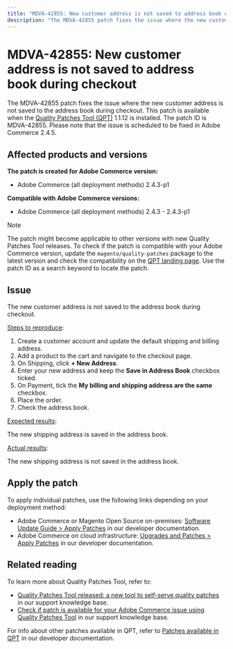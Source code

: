 ```yaml
---
title: "MDVA-42855: New customer address is not saved to address book during checkout "
description: "The MDVA-42855 patch fixes the issue where the new customer address is not saved to the address book during checkout. This patch is available when the [Quality Patches Tool (QPT)](/help/announcements/adobe-commerce-announcements/magento-quality-patches-released-new-tool-to-self-serve-quality-patches.md) 1.1.12 is installed. The patch ID is MDVA-42855. Please note that the issue is scheduled to be fixed in Adobe Commerce 2.4.5."
---
```


# MDVA-42855: New customer address is not saved to address book during checkout 

The MDVA-42855 patch fixes the issue where the new customer address is not saved to the address book during checkout. This patch is available when the [Quality Patches Tool (QPT)](/help/announcements/adobe-commerce-announcements/magento-quality-patches-released-new-tool-to-self-serve-quality-patches.md) 1.1.12 is installed. The patch ID is MDVA-42855. Please note that the issue is scheduled to be fixed in Adobe Commerce 2.4.5.

## Affected products and versions

**The patch is created for Adobe Commerce version:**

* Adobe Commerce (all deployment methods) 2.4.3-p1

**Compatible with Adobe Commerce versions:**

* Adobe Commerce (all deployment methods) 2.4.3 - 2.4.3-p1

>[!NOTE]
>
>The patch might become applicable to other versions with new Quality Patches Tool releases. To check if the patch is compatible with your Adobe Commerce version, update the `magento/quality-patches` package to the latest version and check the compatibility on the [QPT landing page](https://devdocs.magento.com/quality-patches/tool.html#patch-grid). Use the patch ID as a search keyword to locate the patch.

## Issue

The new customer address is not saved to the address book during checkout.

<u>Steps to reproduce</u>:

1. Create a customer account and update the default shipping and billing address.
1. Add a product to the cart and navigate to the checkout page.
1. On Shipping, click **+ New Address**.
1. Enter your new address and keep the **Save in Address Book** checkbox ticked.
1. On Payment, tick the **My billing and shipping address are the same** checkbox.
1. Place the order.
1. Check the address book.

<u>Expected results</u>:

The new shipping address is saved in the address book.

<u>Actual results</u>:

The new shipping address is not saved in the address book.

## Apply the patch

To apply individual patches, use the following links depending on your deployment method:

* Adobe Commerce or Magento Open Source on-premises: [Software Update Guide > Apply Patches](https://devdocs.magento.com/guides/v2.4/comp-mgr/patching/mqp.html) in our developer documentation.
* Adobe Commerce on cloud infrastructure: [Upgrades and Patches > Apply Patches](https://devdocs.magento.com/cloud/project/project-patch.html) in our developer documentation.

## Related reading

To learn more about Quality Patches Tool, refer to:

* [Quality Patches Tool released: a new tool to self-serve quality patches](/help/announcements/adobe-commerce-announcements/magento-quality-patches-released-new-tool-to-self-serve-quality-patches.md) in our support knowledge base.
* [Check if patch is available for your Adobe Commerce issue using Quality Patches Tool](https://support.magento.com/hc/en-us/articles/360047125252) in our support knowledge base.

For info about other patches available in QPT, refer to [Patches available in QPT](https://devdocs.magento.com/quality-patches/tool.html#patch-grid) in our developer documentation.